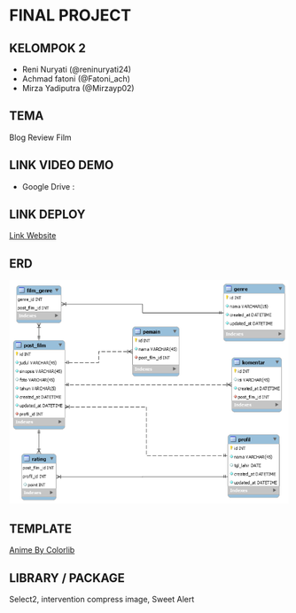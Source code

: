 <h1>FINAL PROJECT</h1>

<h2>KELOMPOK 2</h2>
<ul>
    <li>Reni Nuryati (@reninuryati24)</li>
    <li>Achmad fatoni (@Fatoni_ach)</li>
    <li>Mirza Yadiputra (@Mirzayp02)</li>
</ul>

<h2>TEMA</h2>
<p>Blog Review Film</p>

<h2>LINK VIDEO DEMO</h2>
<ul>
    <li>Google Drive : <a href=""></a></li>
</ul>

<h2>LINK DEPLOY</h2>
<a href="http://obscure-oasis-28828.herokuapp.com/">Link Website</a>

<h2>ERD</h2>
<img src="public/img/erd.png" alt="Desain ERD">

<h2>TEMPLATE</h2>
<a href="https://technext.github.io/anime/index.html">Anime By Colorlib</a>

<h2>LIBRARY / PACKAGE</h2>
<p>Select2, intervention compress image, Sweet Alert</p>
